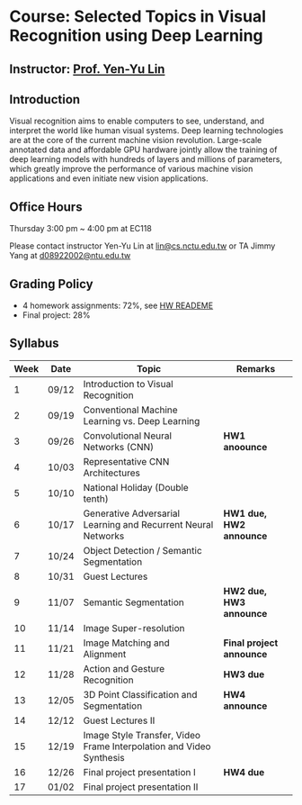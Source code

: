 # Course: Selected Topics in Visual Recognition using Deep Learning
## Instructor: [Prof. Yen-Yu Lin](https://www.cs.nctu.edu.tw/members/detail/lin)
## Introduction
Visual recognition aims to enable computers to see, understand, and interpret the world like human visual systems. Deep learning technologies are at the core of the current machine vision revolution. Large-scale annotated data and affordable GPU hardware jointly allow the training of deep learning models with hundreds of layers and millions of parameters, which greatly improve the performance of various machine vision applications and even initiate new vision applications.
## Office Hours
Thursday 3:00 pm ~ 4:00 pm at EC118

Please contact instructor Yen-Yu Lin at lin@cs.nctu.edu.tw or TA Jimmy Yang at d08922002@ntu.edu.tw 
## Grading Policy
- 4 homework assignments: 72%, see [HW READEME](https://github.com/NCTU-VRDL/CS_IOC5008/blob/master/HW_README.MD)
- Final project: 28%
## Syllabus
| Week | Date     |Topic                                                                                      | Remarks                                  |
| ---- | -------- | ------------------------------------------------------------------------------------------| -----------------------------------------|    
|   1  |  09/12   | Introduction to Visual Recognition                                                        |                                          |
|   2  |  09/19   | Conventional Machine Learning vs. Deep Learning                                           |                                          |
|   3  |  09/26   | Convolutional Neural Networks (CNN)                                                       | **HW1 anoounce**                        |
|   4  |  10/03   | Representative CNN Architectures                                                          |                                          |
|   5  |  10/10   | National Holiday (Double tenth)                                                           |                                          |
|   6  |  10/17   | Generative Adversarial Learning and Recurrent Neural Networks                             | **HW1 due, HW2 announce**                |
|   7  |  10/24   | Object Detection / Semantic Segmentation                                                  |                         |
|   8  |  10/31   | Guest Lectures                                                                            |                                |
|   9  |  11/07   | Semantic Segmentation                                                                     | **HW2 due, HW3 announce**                                         |    
|   10 |  11/14   | Image Super-resolution                                                                    |                                          |    
|   11 |  11/21   | Image Matching and Alignment                                                              |  **Final project announce**  |    
|   12 |  11/28   | Action and Gesture Recognition                                                            |**HW3 due**                                        |   
|   13 |  12/05   | 3D Point Classification and Segmentation                                                  |**HW4 announce**                          |   
|   14 |  12/12   | Guest Lectures II                                                                         |                                          |   
|   15 |  12/19   | Image Style Transfer, Video Frame Interpolation and Video Synthesis                       |                                          |   
|   16 |  12/26   | Final project presentation I                                                              | **HW4 due**                              |   
|   17 |  01/02   | Final project presentation II                                                             |                                          |  
